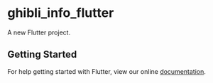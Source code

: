 # ghibli_info_flutter

A new Flutter project.

## Getting Started

For help getting started with Flutter, view our online
[documentation](https://flutter.io/).
